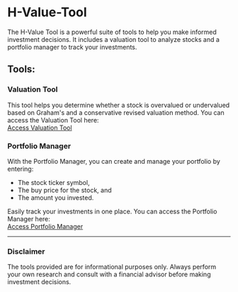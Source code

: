 # H-Value-Tool

The H-Value Tool is a powerful suite of tools to help you make informed investment decisions. It includes a valuation tool to analyze stocks and a portfolio manager to track your investments.

## Tools:

### Valuation Tool
This tool helps you determine whether a stock is overvalued or undervalued based on Graham's and a conservative revised valuation method. You can access the Valuation Tool here:  
[Access Valuation Tool](https://script.google.com/macros/s/AKfycbzDIhsEe7pE3qs3X0I3AhHMjHpXTLtZPLk8ds9Ll_CMSrM8aGpdgw1RKFk0fKP75uqD/exec)

### Portfolio Manager
With the Portfolio Manager, you can create and manage your portfolio by entering:
- The stock ticker symbol,
- The buy price for the stock, and
- The amount you invested.  

Easily track your investments in one place. You can access the Portfolio Manager here:  
[Access Portfolio Manager](https://script.google.com/macros/s/AKfycbxEiFtjEqdl34-UyVbvjaWn37pI8O4ewOiEk9LjSLiWzCOAd0cnRfGUfU6hNnJEapMX/exec)

---

### Disclaimer
The tools provided are for informational purposes only. Always perform your own research and consult with a financial advisor before making investment decisions.
